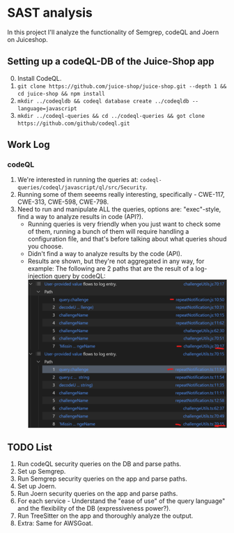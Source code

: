 # SAST analysis
In this project I'll analyze the functionality of Semgrep, codeQL and Joern on Juiceshop.


## Setting up a codeQL-DB of the Juice-Shop app
0. Install CodeQL.
1. `git clone https://github.com/juice-shop/juice-shop.git --depth 1 && cd juice-shop && npm install`
2. `mkdir ../codeqldb && codeql database create ../codeqldb --language=javascript`
3. `mkdir ../codeql-queries && cd ../codeql-queries && got clone https://github.com/github/codeql.git`


## Work Log
### codeQL
1. We're interested in running the queries at: `codeql-queries/codeql/javascript/ql/src/Security`.
2. Running some of them seeems really interesting, specifically - CWE-117, CWE-313, CWE-598, CWE-798.
3. Need to run and manipulate ALL the queries, options are: "exec"-style, find a way to analyze results in code (API?).
    - Running queries is very friendly when you just want to check some of them, running a bunch of them will require handling a configuration file, and that's before talking about what queries shoud you choose.
    - Didn't find a way to analyze results by the code (API).
    - Results are shown, but they're not aggregated in any way, for example: The following are 2 paths that are the result of a log-injection query by codeQL:
    ![](./code-ql-analysis/unaggregated_results._example.png)

## TODO List
1. Run codeQL security queries on the DB and parse paths.
2. Set up Semgrep.
3. Run Semgrep security queries on the app and parse paths.
4. Set up Joern.
5. Run Joern security queries on the app and parse paths.
6. For each service - Understand the "ease of use" of the query language" and the flexibility of the DB (expressiveness power?).
7. Run TreeSitter on the app and thoroughly analyze the output.
8. Extra: Same for AWSGoat.